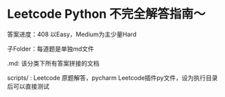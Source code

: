 # Leetcode Python 不完全解答指南～

答案进度：408 以Easy，Medium为主少量Hard

子Folder：每道题是单独md文件

.md: 该分类下所有答案拼接的文档

scripts/ : Leetcode 原题解答，pycharm Leetcode插件py文件，设为执行目录后可以直接测试
